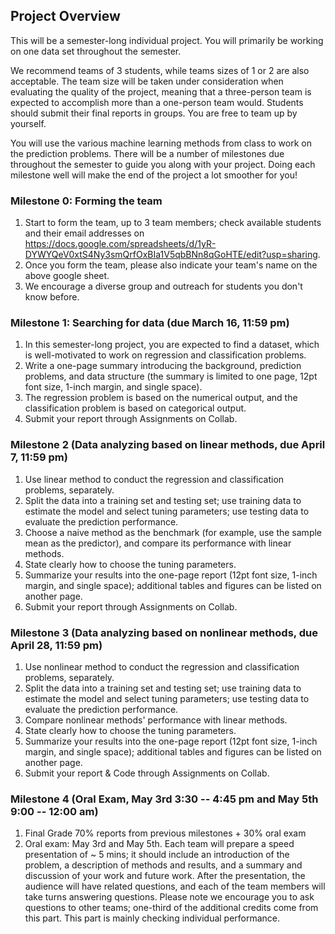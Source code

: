 ## Project Overview
This will be a semester-long individual project. You will primarily be working on one data set throughout the semester.

We recommend teams of 3 students, while teams sizes of 1 or 2 are also acceptable. The team size will be taken under consideration when evaluating the quality of the project, meaning that a three-person team is expected to accomplish more than a one-person team would. Students should submit their final reports in groups. You are free to team up by yourself.

You will use the various machine learning methods from class to work on the prediction problems. There will be a number of milestones due throughout the semester to guide you along with your project. Doing each milestone well will make the end of the project a lot smoother for you!

### Milestone 0: Forming the team

1. Start to form the team, up to 3 team members; check available students and their email addresses on https://docs.google.com/spreadsheets/d/1yR-DYWYQeV0xtS4Ny3smQrfOxBIa1V5qbBNn8qGoHTE/edit?usp=sharing.
2. Once you form the team, please also indicate your team's name on the above google sheet. 
3. We encourage a diverse group and outreach for students you don't know before.

### Milestone 1: Searching for data (due March 16, 11:59 pm)

1. In this semester-long project, you are expected to find a dataset, which is well-motivated to work on regression and classification problems.
2. Write a one-page summary introducing the background, prediction problems, and data structure (the summary is limited to one page, 12pt font size, 1-inch margin, and single space).
3. The regression problem is based on the numerical output, and the classification problem is based on categorical output.
4. Submit your report through Assignments on Collab.

### Milestone 2 (Data analyzing based on linear methods, due April 7, 11:59 pm)

1. Use linear method to conduct the regression and classification problems, separately.
2. Split the data into a training set and testing set;  use training data to estimate the model and select tuning parameters; use testing data to evaluate the prediction performance.
3. Choose a naive method as the benchmark (for example, use the sample mean as the predictor), and compare its performance with linear methods.
4. State clearly how to choose the tuning parameters.
5. Summarize your results into the one-page report (12pt font size, 1-inch margin, and single space); additional tables and figures can be listed on another page. 
6. Submit your report through Assignments on Collab.

### Milestone 3 (Data analyzing based on nonlinear methods, due April 28, 11:59 pm)

1. Use nonlinear method to conduct the regression and classification problems, separately.
2. Split the data into a training set and testing set;  use training data to estimate the model and select tuning parameters; use testing data to evaluate the prediction performance.
3. Compare nonlinear methods' performance with linear methods.
4. State clearly how to choose the tuning parameters.
5. Summarize your results into the one-page report (12pt font size, 1-inch margin, and single space); additional tables and figures can be listed on another page. 
6. Submit your report & Code through Assignments on Collab.

### Milestone 4 (Oral Exam, May 3rd 3:30 -- 4:45 pm and May 5th 9:00 -- 12:00 am)

1. Final Grade 70% reports from previous milestones + 30% oral exam
2. Oral exam: May 3rd and May 5th. Each team will prepare a speed presentation of ~ 5 mins; it should include an introduction of the problem, a description of methods and results, and a summary and discussion of your work and future work. After the presentation, the audience will have related questions, and each of the team members will take turns answering questions. Please note we encourage you to ask questions to other teams; one-third of the additional credits come from this part. This part is mainly checking individual performance.
